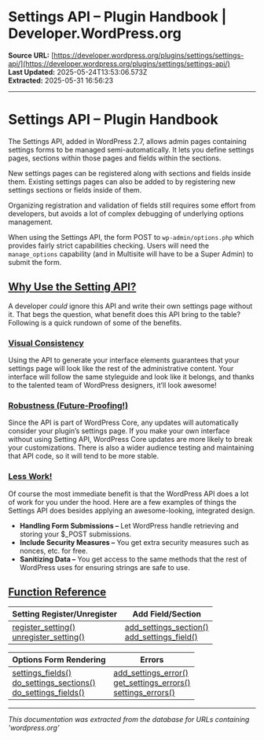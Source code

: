 # Settings API – Plugin Handbook | Developer.WordPress.org

**Source URL:** [https://developer.wordpress.org/plugins/settings/settings-api/](https://developer.wordpress.org/plugins/settings/settings-api/)  
**Last Updated:** 2025-05-24T13:53:06.573Z  
**Extracted:** 2025-05-31 16:56:23

---

# Settings API – Plugin Handbook

The Settings API, added in WordPress 2.7, allows admin pages containing settings forms to be managed semi-automatically. It lets you define settings pages, sections within those pages and fields within the sections.

New settings pages can be registered along with sections and fields inside them. Existing settings pages can also be added to by registering new settings sections or fields inside of them.

Organizing registration and validation of fields still requires some effort from developers, but avoids a lot of complex debugging of underlying options management.

When using the Settings API, the form POST to `wp-admin/options.php` which provides fairly strict capabilities checking. Users will need the `manage_options` capability (and in Multisite will have to be a Super Admin) to submit the form.  

## [Why Use the Setting API?](#why-use-the-setting-api)

A developer _could_ ignore this API and write their own settings page without it. That begs the question, what benefit does this API bring to the table? Following is a quick rundown of some of the benefits.

### [Visual Consistency](#visual-consistency)

Using the API to generate your interface elements guarantees that your settings page will look like the rest of the administrative content. Your interface will follow the same styleguide and look like it belongs, and thanks to the talented team of WordPress designers, it’ll look awesome!

### [Robustness (Future-Proofing!)](#robustness-future-proofing)

Since the API is part of WordPress Core, any updates will automatically consider your plugin’s settings page. If you make your own interface without using Setting API, WordPress Core updates are more likely to break your customizations. There is also a wider audience testing and maintaining that API code, so it will tend to be more stable.

### [Less Work!](#less-work)

Of course the most immediate benefit is that the WordPress API does a lot of work for you under the hood. Here are a few examples of things the Settings API does besides applying an awesome-looking, integrated design.

*   **Handling Form Submissions –** Let WordPress handle retrieving and storing your $\_POST submissions.
*   **Include Security Measures –** You get extra security measures such as nonces, etc. for free.
*   **Sanitizing Data –** You get access to the same methods that the rest of WordPress uses for ensuring strings are safe to use.

## [Function Reference](#function-reference)

| Setting Register/Unregister | Add Field/Section |
| --- | --- |
| [register\_setting()](https://developer.wordpress.org/reference/functions/register_setting/)  <br>[unregister\_setting()](https://developer.wordpress.org/reference/functions/unregister_setting/) | [add\_settings\_section()](https://developer.wordpress.org/reference/functions/add_settings_section/)  <br>[add\_settings\_field()](https://developer.wordpress.org/reference/functions/add_settings_field/) |

| Options Form Rendering | Errors |
| --- | --- |
| [settings\_fields()](https://developer.wordpress.org/reference/functions/settings_fields/)  <br>[do\_settings\_sections()](https://developer.wordpress.org/reference/functions/do_settings_sections/)  <br>[do\_settings\_fields()](https://developer.wordpress.org/reference/functions/do_settings_fields/) | [add\_settings\_error()](https://developer.wordpress.org/reference/functions/add_settings_error/)  <br>[get\_settings\_errors()](https://developer.wordpress.org/reference/functions/get_settings_errors/)  <br>[settings\_errors()](https://developer.wordpress.org/reference/functions/settings_errors/) |

---

*This documentation was extracted from the database for URLs containing 'wordpress.org'*
